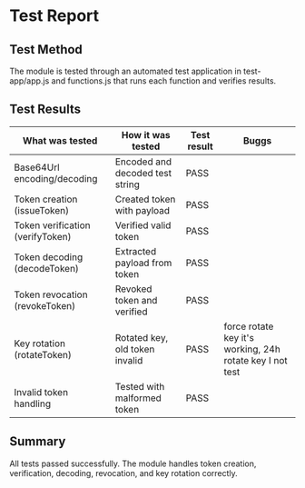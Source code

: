# Test Report

## Test Method
The module is tested through an automated test application in test-app/app.js and functions.js that runs each function and verifies results.

## Test Results

| What was tested                  | How it was tested               | Test result | Buggs |
|-----------------                 |-------------------              |-------------|-------|
| Base64Url encoding/decoding      | Encoded and decoded test string |    PASS     |       |
| Token creation (issueToken)      | Created token with payload      |    PASS     |       |
| Token verification (verifyToken) | Verified valid token            |    PASS     |       |
| Token decoding (decodeToken)     | Extracted payload from token    |    PASS     |       |
| Token revocation (revokeToken)   | Revoked token and verified      |    PASS     |       |
| Key rotation (rotateToken)       | Rotated key, old token invalid  |    PASS     | force rotate key it's working, 24h rotate key I not test |
| Invalid token handling           | Tested with malformed token     |    PASS     |

## Summary
All tests passed successfully. The module handles token creation, verification, decoding, revocation, and key rotation correctly.